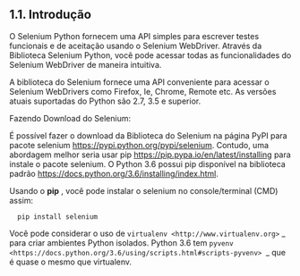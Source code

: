 ## 1.1. Introdução

O Selenium Python fornecem uma API simples para escrever testes funcionais e de aceitação usando o Selenium WebDriver. Através da Biblioteca Selenium Python, você pode acessar todas as funcionalidades do Selenium WebDriver de maneira intuitiva.

A biblioteca do Selenium fornece uma API conveniente para acessar o Selenium WebDrivers como Firefox, Ie, Chrome, Remote etc. As versões atuais suportadas do Python são 2.7, 3.5 e superior.


Fazendo Download do Selenium:

É possível fazer o download da Biblioteca do Selenium na página PyPI para pacote selenium https://pypi.python.org/pypi/selenium. Contudo, uma abordagem melhor seria usar pip https://pip.pypa.io/en/latest/installing para instale o pacote selenium. O Python 3.6 possui pip disponível na biblioteca padrão https://docs.python.org/3.6/installing/index.html.

Usando o **pip** , você pode instalar o selenium no console/terminal (CMD) assim:
```
  pip install selenium
```
Você pode considerar o uso de `virtualenv <http://www.virtualenv.org>` _
para criar ambientes Python isolados. Python 3.6 tem `pyvenv
<https://docs.python.org/3.6/using/scripts.html#scripts-pyvenv> `_
que é quase o mesmo que virtualenv.

